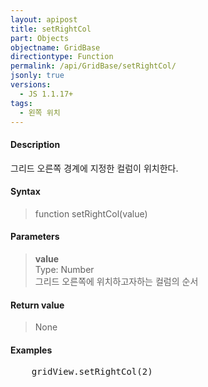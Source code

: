 ```yaml
---
layout: apipost
title: setRightCol
part: Objects
objectname: GridBase
directiontype: Function
permalink: /api/GridBase/setRightCol/
jsonly: true
versions:
  - JS 1.1.17+
tags:
  - 왼쪽 위치
---
```


#### Description

그리드 오른쪽 경계에 지정한 컬럼이 위치한다.         

#### Syntax

> function setRightCol(value)

#### Parameters

> **value**  
> Type: Number  
> 그리드 오른쪽에 위치하고자하는 컬럼의 순서  

#### Return value

> None

#### Examples 

<pre class="prettyprint">
    gridView.setRightCol(2)
</pre>




